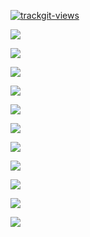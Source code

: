 [![trackgit-views](<https://us-central1-trackgit-analytics.cloudfunctions.net/token/ping/lcgni5q0q2ngvyijaxhl>)](<https://trackgit.com>)

[![](<https://img.shields.io/badge/@ykhmndr%20-Twitter-1DA1F2.svg?logo=twitter&style=popout>)](<https://twitter.com/intent/follow?screen_name=ykhmndr>)

![](<https://img.shields.io/badge/@ykhmndr@mstdn.jp-Mastodon-3088D4.svg?logo=mastodon&style=popout>)

![](<https://img.shields.io/badge/@nasudonguri-Github-181717.svg?logo=github&style=popout>)

![](<https://img.shields.io/badge/-Twitter-1DA1F2.svg?logo=&style=popout>)

![](<https://img.shields.io/badge/-Litlink-1DA1F2.svg?logo=&style=popout>)

![](<https://img.shields.io/badge/-Mail-1DA1F2.svg?logo=&style=popout>)

![](http://github-profile-summary-cards.vercel.app/api/cards/profile-details?username=nasudonguri&theme=github_dark)

![](http://github-profile-summary-cards.vercel.app/api/cards/repos-per-language?username=nasudonguri&theme=github_dark)

![](http://github-profile-summary-cards.vercel.app/api/cards/most-commit-language?username=nasudonguri&theme=github_dark)

![](http://github-profile-summary-cards.vercel.app/api/cards/stats?username=vn7n24fzkq&theme=github_dark)

![](http://github-profile-summary-cards.vercel.app/api/cards/productive-time?username=vn7n24fzkq&theme=github_dark&utcOffset=9)
